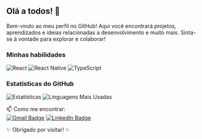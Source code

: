 ## Olá a todos! 👋

Bem-vindo ao meu perfil no GitHub! Aqui você encontrará projetos, aprendizados e ideias relacionadas a desenvolvimento e muito mais. Sinta-se à vontade para explorar e colaborar!

### Minhas habilidades
![React](https://img.shields.io/badge/React-20232A?style=for-the-badge&logo=react&logoColor=61DAFB)
![React Native](https://img.shields.io/badge/React_Native-20232A?style=for-the-badge&logo=react&logoColor=61DAFB)
![TypeScript](https://img.shields.io/badge/TypeScript-007ACC?style=for-the-badge&logo=typescript&logoColor=white)

### Estatísticas do GitHub
![Estatísticas](https://github-readme-stats.vercel.app/api?username=rafconrado&show_icons=true&theme=dracula)
![Linguagens Mais Usadas](https://github-readme-stats.vercel.app/api/top-langs/?username=rafconrado&layout=compact&langs_count=6&theme=dracula)


📫 Como me encontrar:  
[![Gmail Badge](https://img.shields.io/badge/Gmail-D14836?style=for-the-badge&logo=gmail&logoColor=white)](mailto:rafconradoo@gmail.com)
[![LinkedIn Badge](https://img.shields.io/badge/LinkedIn-0077B5?style=for-the-badge&logo=linkedin&logoColor=white)](https://www.linkedin.com/in/rafconradoo/)
 
✨ Obrigado por visitar! ✨
